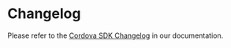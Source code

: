 # Changelog

Please refer to the [Cordova SDK Changelog](https://situm.com/docs/cordova-sdk-changelog/) in our documentation.
